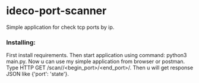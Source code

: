 # ideco-port-scanner
Simple application for check tcp ports by ip.
### Installing:
First install requirements. Then start application using command: python3 main.py. Now u can use my simple application from browser or postman. Type HTTP GET /scan/<ip>/<begin_port>/<end_port>/. Then u will get response JSON like {'port': 'state'}.
